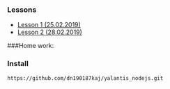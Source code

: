 ### Lessons
* [Lesson 1 (25.02.2019)](https://slides.com/alexpodobed/core-js#/)
* [Lesson 2 (28.02.2019)](https://slides.com/alexpodobed/core-js-functions#/)

###Home work:


### Install
```
https://github.com/dn190187kaj/yalantis_nodejs.git
```


